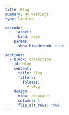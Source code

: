 ```yaml
---
title: Blog
summary: My writings
type: landing

cascade:
  - _target:
      kind: page
    params:
      show_breadcrumb: true

sections:
  - block: collection
    id: blog
    content:
      title: blog
      filters:
        folders:
          - blog
    design:
      view: showcase
      columns: 1
      flip_alt_rows: true
---
```

